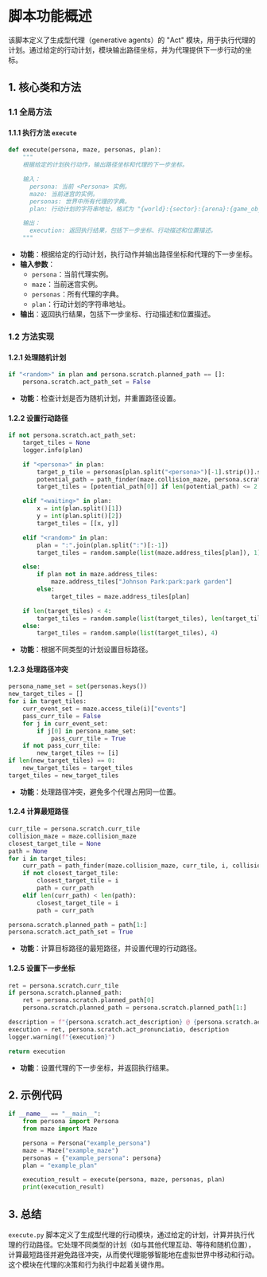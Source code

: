 # 脚本功能概述

该脚本定义了生成型代理（generative agents）的 "Act" 模块，用于执行代理的计划。通过给定的行动计划，模块输出路径坐标，并为代理提供下一步行动的坐标。

## 1. 核心类和方法

### 1.1 全局方法

#### 1.1.1 执行方法 `execute`

```python
def execute(persona, maze, personas, plan):
    """
    根据给定的计划执行动作，输出路径坐标和代理的下一步坐标。

    输入：
      persona: 当前 <Persona> 实例。
      maze: 当前迷宫的实例。
      personas: 世界中所有代理的字典。
      plan: 行动计划的字符串地址，格式为 "{world}:{sector}:{arena}:{game_objects}"。

    输出：
      execution: 返回执行结果，包括下一步坐标、行动描述和位置描述。
    """
```
- **功能**：根据给定的行动计划，执行动作并输出路径坐标和代理的下一步坐标。
- **输入参数**：
  - `persona`：当前代理实例。
  - `maze`：当前迷宫实例。
  - `personas`：所有代理的字典。
  - `plan`：行动计划的字符串地址。
- **输出**：返回执行结果，包括下一步坐标、行动描述和位置描述。

### 1.2 方法实现

#### 1.2.1 处理随机计划

```python
if "<random>" in plan and persona.scratch.planned_path == []:
    persona.scratch.act_path_set = False
```
- **功能**：检查计划是否为随机计划，并重置路径设置。

#### 1.2.2 设置行动路径

```python
if not persona.scratch.act_path_set:
    target_tiles = None
    logger.info(plan)

    if "<persona>" in plan:
        target_p_tile = personas[plan.split("<persona>")[-1].strip()].scratch.curr_tile
        potential_path = path_finder(maze.collision_maze, persona.scratch.curr_tile, target_p_tile, collision_block_id)
        target_tiles = [potential_path[0]] if len(potential_path) <= 2 else [potential_path[int(len(potential_path) / 2)]]

    elif "<waiting>" in plan:
        x = int(plan.split()[1])
        y = int(plan.split()[2])
        target_tiles = [[x, y]]

    elif "<random>" in plan:
        plan = ":".join(plan.split(":")[:-1])
        target_tiles = random.sample(list(maze.address_tiles[plan]), 1)

    else:
        if plan not in maze.address_tiles:
            maze.address_tiles["Johnson Park:park:park garden"]
        else:
            target_tiles = maze.address_tiles[plan]

    if len(target_tiles) < 4:
        target_tiles = random.sample(list(target_tiles), len(target_tiles))
    else:
        target_tiles = random.sample(list(target_tiles), 4)
```
- **功能**：根据不同类型的计划设置目标路径。

#### 1.2.3 处理路径冲突

```python
persona_name_set = set(personas.keys())
new_target_tiles = []
for i in target_tiles:
    curr_event_set = maze.access_tile(i)["events"]
    pass_curr_tile = False
    for j in curr_event_set:
        if j[0] in persona_name_set:
            pass_curr_tile = True
    if not pass_curr_tile:
        new_target_tiles += [i]
if len(new_target_tiles) == 0:
    new_target_tiles = target_tiles
target_tiles = new_target_tiles
```
- **功能**：处理路径冲突，避免多个代理占用同一位置。

#### 1.2.4 计算最短路径

```python
curr_tile = persona.scratch.curr_tile
collision_maze = maze.collision_maze
closest_target_tile = None
path = None
for i in target_tiles:
    curr_path = path_finder(maze.collision_maze, curr_tile, i, collision_block_id)
    if not closest_target_tile:
        closest_target_tile = i
        path = curr_path
    elif len(curr_path) < len(path):
        closest_target_tile = i
        path = curr_path

persona.scratch.planned_path = path[1:]
persona.scratch.act_path_set = True
```
- **功能**：计算目标路径的最短路径，并设置代理的行动路径。

#### 1.2.5 设置下一步坐标

```python
ret = persona.scratch.curr_tile
if persona.scratch.planned_path:
    ret = persona.scratch.planned_path[0]
    persona.scratch.planned_path = persona.scratch.planned_path[1:]

description = f"{persona.scratch.act_description} @ {persona.scratch.act_address}"
execution = ret, persona.scratch.act_pronunciatio, description
logger.warning(f"{execution}")

return execution
```
- **功能**：设置代理的下一步坐标，并返回执行结果。

## 2. 示例代码

```python
if __name__ == "__main__":
    from persona import Persona
    from maze import Maze

    persona = Persona("example_persona")
    maze = Maze("example_maze")
    personas = {"example_persona": persona}
    plan = "example_plan"

    execution_result = execute(persona, maze, personas, plan)
    print(execution_result)
```

## 3. 总结

`execute.py` 脚本定义了生成型代理的行动模块，通过给定的计划，计算并执行代理的行动路径。它处理不同类型的计划（如与其他代理互动、等待和随机位置），计算最短路径并避免路径冲突，从而使代理能够智能地在虚拟世界中移动和行动。这个模块在代理的决策和行为执行中起着关键作用。
